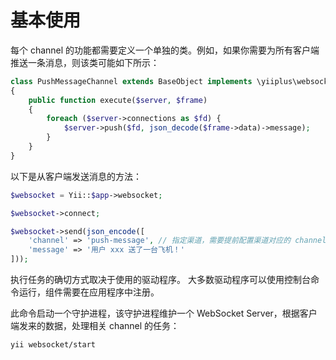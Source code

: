 # 基本使用

每个 channel 的功能都需要定义一个单独的类。例如，如果你需要为所有客户端推送一条消息，则该类可能如下所示：

```php
class PushMessageChannel extends BaseObject implements \yiiplus\websocket\ChannelInterface
{
	public function execute($server, $frame)
	{
		foreach ($server->connections as $fd) {
            $server->push($fd, json_decode($frame->data)->message);
        }
	}
}
```

以下是从客户端发送消息的方法：

```php
$websocket = Yii::$app->websocket;

$websocket->connect;

$websocket->send(json_encode([
	'channel' => 'push-message', // 指定渠道，需要提前配置渠道对应的 channel 类
	'message' => '用户 xxx 送了一台飞机！'
]));
```

执行任务的确切方式取决于使用的驱动程序。 大多数驱动程序可以使用控制台命令运行，组件需要在应用程序中注册。

此命令启动一个守护进程，该守护进程维护一个 WebSocket Server，根据客户端发来的数据，处理相关 channel 的任务：

```bash
yii websocket/start
```